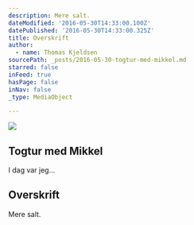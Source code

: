 ```yaml
---
description: Mere salt.
dateModified: '2016-05-30T14:33:00.100Z'
datePublished: '2016-05-30T14:33:00.325Z'
title: Overskrift
author:
  - name: Thomas Kjeldsen
sourcePath: _posts/2016-05-30-togtur-med-mikkel.md
starred: false
inFeed: true
hasPage: false
inNav: false
_type: MediaObject

---
```

<article style=""><img src="https://the-grid-user-content.s3-us-west-2.amazonaws.com/fc296b18-dc86-4b59-abc8-32be48b98a64.jpg" /><h1>Togtur med Mikkel</h1><p>I dag var jeg…</p></article>

## Overskrift

Mere salt.